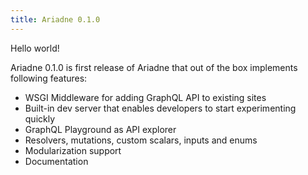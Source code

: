 ```yaml
---
title: Ariadne 0.1.0
---
```


Hello world!

<!--truncate-->

Ariadne 0.1.0 is first release of Ariadne that out of the box implements following features:

- WSGI Middleware for adding GraphQL API to existing sites
- Built-in dev server that enables developers to start experimenting quickly
- GraphQL Playground as API explorer
- Resolvers, mutations, custom scalars, inputs and enums
- Modularization support
- Documentation